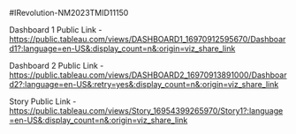 #IRevolution-NM2023TMID11150


Dashboard 1 Public Link - https://public.tableau.com/views/DASHBOARD1_16970912595670/Dashboard1?:language=en-US&:display_count=n&:origin=viz_share_link

Dashboard 2 Public Link - https://public.tableau.com/views/DASHBOARD2_16970913891000/Dashboard2?:language=en-US&:retry=yes&:display_count=n&:origin=viz_share_link

Story Public Link - https://public.tableau.com/views/Story_16954399265970/Story1?:language=en-US&:display_count=n&:origin=viz_share_link
